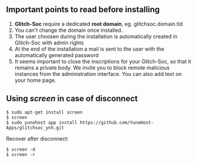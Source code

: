 ## Important points to read before installing

1. **Glitch-Soc** require a dedicated **root domain**, eg. glitchsoc.domain.tld
2. You can't change the domain once installed.
3. The user choosen during the installation is automatically created in Glitch-Soc with admin rights
4. At the end of the installation a mail is sent to the user with the automatically generated password
5. It seems important to close the inscriptions for your Glitch-Soc, so that it remains a private body. We invite you to block remote malicious instances from the administration interface. You can also add text on your home page.

## Using *screen* in case of disconnect

```
$ sudo apt-get install screen
$ screen
$ sudo yunohost app install https://github.com/YunoHost-Apps/glitchsoc_ynh.git
```
Recover after disconnect:
```
$ screen -d
$ screen -r
```
